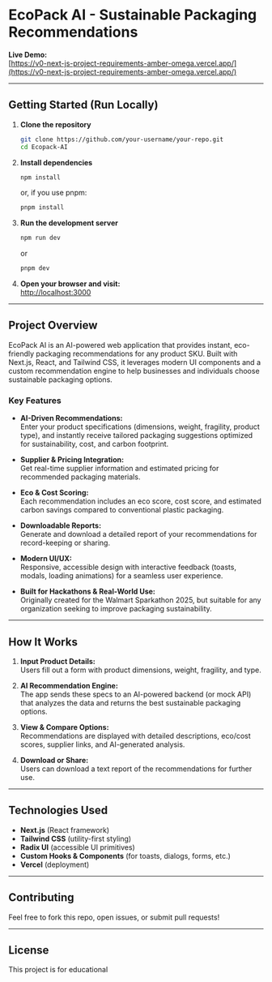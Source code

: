 # EcoPack AI - Sustainable Packaging Recommendations

**Live Demo:**  
[https://v0-next-js-project-requirements-amber-omega.vercel.app/](https://v0-next-js-project-requirements-amber-omega.vercel.app/)

---

## Getting Started (Run Locally)

1. **Clone the repository**
   ```sh
   git clone https://github.com/your-username/your-repo.git
   cd Ecopack-AI
   ```

2. **Install dependencies**
   ```sh
   npm install
   ```
   or, if you use pnpm:
   ```sh
   pnpm install
   ```

3. **Run the development server**
   ```sh
   npm run dev
   ```
   or
   ```sh
   pnpm dev
   ```

4. **Open your browser and visit:**  
   [http://localhost:3000](http://localhost:3000)

---

## Project Overview

EcoPack AI is an AI-powered web application that provides instant, eco-friendly packaging recommendations for any product SKU. Built with Next.js, React, and Tailwind CSS, it leverages modern UI components and a custom recommendation engine to help businesses and individuals choose sustainable packaging options.

### Key Features

- **AI-Driven Recommendations:**  
  Enter your product specifications (dimensions, weight, fragility, product type), and instantly receive tailored packaging suggestions optimized for sustainability, cost, and carbon footprint.

- **Supplier & Pricing Integration:**  
  Get real-time supplier information and estimated pricing for recommended packaging materials.

- **Eco & Cost Scoring:**  
  Each recommendation includes an eco score, cost score, and estimated carbon savings compared to conventional plastic packaging.

- **Downloadable Reports:**  
  Generate and download a detailed report of your recommendations for record-keeping or sharing.

- **Modern UI/UX:**  
  Responsive, accessible design with interactive feedback (toasts, modals, loading animations) for a seamless user experience.

- **Built for Hackathons & Real-World Use:**  
  Originally created for the Walmart Sparkathon 2025, but suitable for any organization seeking to improve packaging sustainability.

---

## How It Works

1. **Input Product Details:**  
   Users fill out a form with product dimensions, weight, fragility, and type.

2. **AI Recommendation Engine:**  
   The app sends these specs to an AI-powered backend (or mock API) that analyzes the data and returns the best sustainable packaging options.

3. **View & Compare Options:**  
   Recommendations are displayed with detailed descriptions, eco/cost scores, supplier links, and AI-generated analysis.

4. **Download or Share:**  
   Users can download a text report of the recommendations for further use.

---

## Technologies Used

- **Next.js** (React framework)
- **Tailwind CSS** (utility-first styling)
- **Radix UI** (accessible UI primitives)
- **Custom Hooks & Components** (for toasts, dialogs, forms, etc.)
- **Vercel** (deployment)

---

## Contributing

Feel free to fork this repo, open issues, or submit pull requests!

---

## License

This project is for educational
